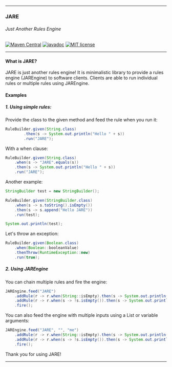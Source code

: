 ***
### JARE
###### Just Another Rules Engine
[![Maven Central](https://img.shields.io/maven-central/v/com.github.parisk85/JARE.svg?label=Maven%20Central)](https://search.maven.org/search?q=g:%22com.github.parisk85%22%20AND%20a:%22JARE%22)
[![javadoc](https://javadoc.io/badge2/com.github.parisk85/JARE/javadoc.svg)](https://javadoc.io/doc/com.github.parisk85/JARE)
[![MIT license](http://img.shields.io/badge/license-MIT-brightgreen.svg?style=flat)](http://opensource.org/licenses/MIT)
***

#### What is JARE?

JARE is just another rules engine! It is minimalistic library to provide a rules engine (JAREngine) to software clients. Clients are able to run individual rules or multiple rules using JAREngine.

#### Examples

##### 1. Using simple rules:

Provide the class to the given method and feed the rule when you run it:

```java
RuleBuilder.given(String.class)
        .then(s -> System.out.println("Hello " + s))
        .run("JARE"); 
```

With a when clause:

```java
RuleBuilder.given(String.class)
    .when(s -> "JARE".equals(s))
    .then(s -> System.out.println("Hello " + s))
    .run("JARE");
```

Another example:

```java
StringBuilder test = new StringBuilder();

RuleBuilder.given(StringBuilder.class)
    .when(s -> s.toString().isEmpty())
    .then(s -> s.append("Hello JARE"))
    .run(test);

System.out.println(test);
```

Let's throw an exception:

```java
RuleBuilder.given(Boolean.class)
    .when(Boolean::booleanValue)
    .thenThrow(RuntimeException::new)
    .run(true);
```

##### 2. Using JAREngine

You can chain multiple rules and fire the engine:

```java
JAREngine.feed("JARE")
    .addRule(r -> r.when(String::isEmpty).then(s -> System.out.println("Oh no!")))
    .addRule(r -> r.when(s -> !s.isEmpty()).then(s -> System.out.println("Hello " + s)))
    .fire();
```

You can also feed the engine with multiple inputs using a List or variable arguments:

```java
JAREngine.feed("JARE", "", "me")
    .addRule(r -> r.when(String::isEmpty).then(s -> System.out.println("Oh no!")))
    .addRule(r -> r.when(s -> !s.isEmpty()).then(s -> System.out.println("Hello " + s)))
    .fire();
```

Thank you for using JARE!
***
